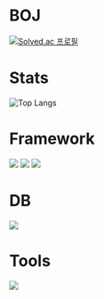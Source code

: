 # BOJ
[![Solved.ac 프로필](http://mazassumnida.wtf/api/v2/generate_badge?boj=jw1211)](https://solved.ac/jw1211)

# Stats
![Top Langs](https://github-readme-stats.vercel.app/api/top-langs/?username=wodnj5&layout=compact&theme=dark)

# Framework
<img src="https://img.shields.io/badge/spring-20232a.svg?style=for-the-badge&logo=spring&logoColor=6DB33F" /> <img src="https://img.shields.io/badge/springboot-20232a.svg?style=for-the-badge&logo=springboot&logoColor=6DB33F" /> <img src="https://img.shields.io/badge/junit5-20232a.svg?style=for-the-badge&logo=junit5&logoColor=25A162" /> 

# DB
<img src="https://img.shields.io/badge/mysql-20232a.svg?style=for-the-badge&logo=mysql&logoColor=4479A1" />

# Tools
<img src="https://img.shields.io/badge/intellij idea-20232a.svg?style=for-the-badge&logo=intellijidea&logoColor=000000" />

<!--
**wodnj5/wodnj5** is a ✨ _special_ ✨ repository because its `README.md` (this file) appears on your GitHub profile.

Here are some ideas to get you started:

- 🔭 I’m currently working on ...
- 🌱 I’m currently learning ...
- 👯 I’m looking to collaborate on ...
- 🤔 I’m looking for help with ...
- 💬 Ask me about ...
- 📫 How to reach me: ...
- 😄 Pronouns: ...
- ⚡ Fun fact: ...
-->
